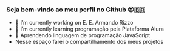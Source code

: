 ### Seja bem-vindo ao meu perfil no Github 😍🇧🇷

- 🔭 I’m currently working on E. E. Armando Rizzo
- 🌱 I’m currently learning programação pela Plataforma Alura
- 💙 Aprendendo linguagem de programação JavaScript
- Nesse espaço farei o compartilhamento dos meus projetos
